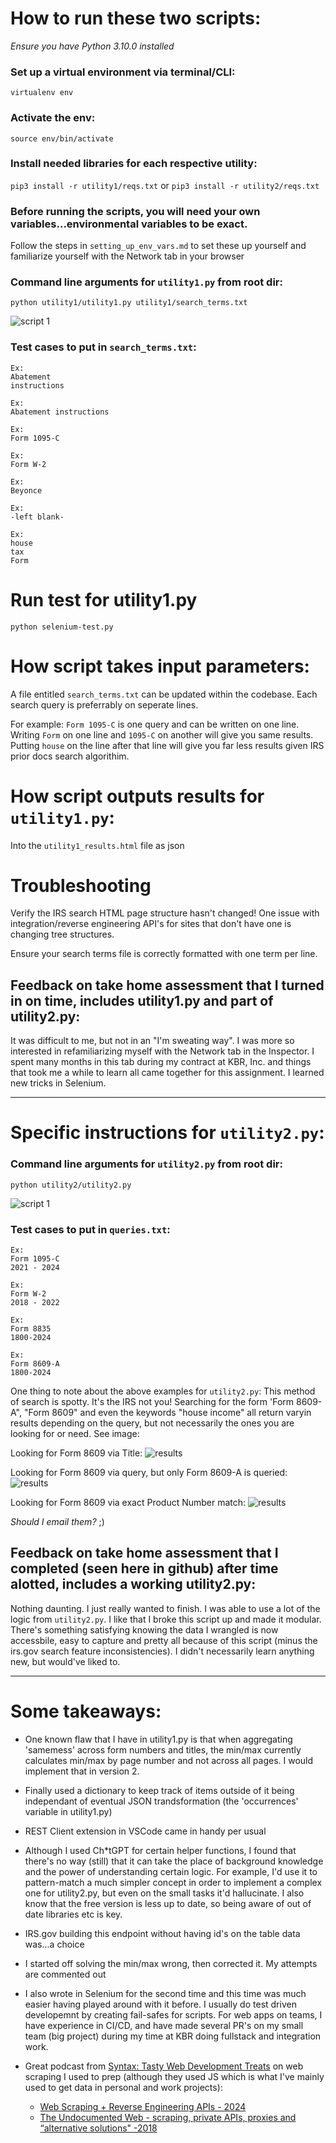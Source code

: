 

# How to run these two scripts:

*Ensure you have Python 3.10.0 installed* 

### Set up a virtual environment via terminal/CLI:
`virtualenv env`

###  Activate the env:
`source env/bin/activate`

### Install needed libraries for each respective utility:
`pip3 install -r utility1/reqs.txt` or `pip3 install -r utility2/reqs.txt`

###  Before running the scripts, you will need your own variables...environmental variables to be exact.
Follow the steps in `setting_up_env_vars.md` to set these up yourself and familiarize yourself with the Network tab in your browser

### Command line arguments for `utility1.py` from root dir:
`python utility1/utility1.py utility1/search_terms.txt`

![script 1](md_img/utility1-recording.gif)

###  Test cases to put in `search_terms.txt`:
```
Ex:
Abatement
instructions

Ex:
Abatement instructions

Ex:
Form 1095-C

Ex:
Form W-2

Ex:
Beyonce

Ex:
-left blank-

Ex:
house
tax
Form
```
# Run test for utility1.py
`python selenium-test.py`


# How script takes input parameters:
A file entitled `search_terms.txt` can be updated within the codebase. Each search query is preferrably on seperate lines. 

For example: `Form 1095-C` is one query and can be written on one line. Writing `Form` on one line and `1095-C` on another will give you same results. Putting `house` on the line after that line will give you far less results given IRS prior docs search algorithim. 

# How script outputs results for `utility1.py`:
Into the `utility1_results.html` file as json

# Troubleshooting
Verify the IRS search HTML page structure hasn't changed! One issue with integration/reverse engineering API's for sites that don't have one is changing tree structures.

Ensure your search terms file is correctly formatted with one term per line.

## Feedback on take home assessment that I turned in on time, includes utility1.py and part of utility2.py:
It was difficult to me, but not in an "I'm sweating way". I was more so interested in refamiliarizing myself with the Network tab in the Inspector. I spent many months in this tab during my contract at KBR, Inc. and things that took me a while to learn all came together for this assignment. I learned new tricks in Selenium. 

----------
# Specific instructions for `utility2.py`:

###  Command line arguments for `utility2.py` from root dir:
`python utility2/utility2.py`

![script 1](md_img/utility2-recording.gif)

###  Test cases to put in `queries.txt`:
```
Ex:
Form 1095-C
2021 - 2024

Ex:
Form W-2
2018 - 2022

Ex:
Form 8835
1800-2024

Ex:
Form 8609-A
1800-2024
```

One thing to note about the above examples for `utility2.py`:
This method of search is spotty. It's the IRS not you! Searching for the form 'Form 8609-A", "Form 8609" and even the keywords "house income" all return varyin results depending on the query, but not necessarily the ones you are looking for or need. See image:

Looking for Form 8609 via Title:
![results](md_img/inconsistent_results.png)

Looking for Form 8609 via query, but only Form 8609-A is queried:
![results](md_img/inconsistent_results2.png)

Looking for Form 8609 via exact Product Number match:
![results](md_img/inconsistent_results3.png)

*Should I email them?* ;)

## Feedback on take home assessment that I completed (seen here in github) after time alotted, includes a working utility2.py:
Nothing daunting. I just really wanted to finish. I was able to use a lot of the logic from `utility2.py`. I like that I broke this script up and made it modular. There's something satisfying knowing the data I wrangled is now accessbile, easy to capture and pretty all because of this script (minus the irs.gov search feature inconsistencies). I didn't necessarily learn anything new, but would've liked to.

-----------

# Some takeaways:

* One known flaw that I have in utility1.py is that when aggregating 'samemess' across form numbers and titles, the min/max currently calculates min/max by page number and not across all pages. I would implement that in version 2.

* Finally used a dictionary to keep track of items outside of it being independant of eventual JSON trandsformation (the 'occurrences' variable in utility1.py)

* REST Client extension in VSCode came in handy per usual

* Although I used Ch*tGPT for certain helper functions, I found that there's no way (still) that it can take the place of background knowledge and the power of understanding certain logic. For example, I'd use it to pattern-match a much simpler concept in order to implement a complex one for utility2.py, but even on the small tasks it'd hallucinate. I also know that the free version is less up to date, so being aware of out of date libraries etc is key.

* IRS.gov building this endpoint without having  id's on the table data was...a choice

* I started off solving the min/max wrong, then corrected it. My attempts are commented out

* I also wrote in Selenium for the second time and this time was much easier having played around with it before. I usually do test driven developemnt by creating fail-safes for scripts. For web apps on teams, I have experience in CI/CD, and have made several PR's on my small team (big project) during my time at KBR doing fullstack and integration work.

* Great podcast from [Syntax: Tasty Web Development Treats](https://syntax.fm/show/60/the-undocumented-web-scraping-private-apis-proxies-and-alternative-solutions) on web scraping I used to prep (although they used JS which is what I've mainly used to get data in personal and work projects): 
    * [Web Scraping + Reverse Engineering APIs - 2024](https://open.spotify.com/episode/6QuwVPSE0iSORqDnx4VSVN?si=0935ad346c2541f2)
    * [The Undocumented Web - scraping, private APIs, proxies and “alternative solutions" -2018](https://open.spotify.com/episode/0YfWhIdgACU1fRSY9chGWq?si=ebfdab9a01bd4f39)